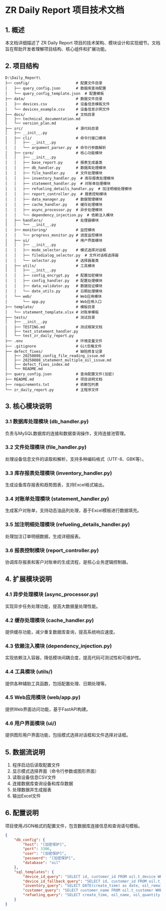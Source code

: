 # ZR Daily Report 项目技术文档

## 1. 概述

本文档详细描述了 ZR Daily Report 项目的技术架构、模块设计和实现细节。文档旨在帮助开发者理解项目结构、核心组件和扩展功能。

## 2. 项目结构

```
D:\Daily_Report\
├── config/                     # 配置文件目录
│   ├── query_config.json       # 数据库查询配置
│   └── query_config_template.json  # 配置模板
├── data/                       # 数据文件目录
│   ├── devices.csv             # 设备信息模板文件
│   └── devices_example.csv     # 设备信息示例文件
├── docs/                       # 文档目录
│   ├── technical_documentation.md
│   └── version_plan.md
├── src/                        # 源代码目录
│   ├── __init__.py
│   ├── cli/                    # 命令行接口模块
│   │   ├── __init__.py
│   │   └── argument_parser.py  # 命令行参数解析
│   ├── core/                   # 核心功能模块
│   │   ├── __init__.py
│   │   ├── base_report.py      # 报表生成基类
│   │   ├── db_handler.py       # 数据库处理模块
│   │   ├── file_handler.py     # 文件处理模块
│   │   ├── inventory_handler.py  # 库存报表处理模块
│   │   ├── statement_handler.py  # 对账单处理模块
│   │   ├── refueling_details_handler.py  # 加注明细处理模块
│   │   ├── report_controller.py  # 报表控制模块
│   │   ├── data_manager.py     # 数据管理模块
│   │   ├── cache_handler.py    # 缓存处理模块
│   │   ├── async_processor.py  # 异步处理模块
│   │   └── dependency_injection.py  # 依赖注入模块
│   ├── handlers/               # 处理器模块
│   │   └── __init__.py
│   ├── monitoring/             # 监控模块
│   │   └── progress_monitor.py # 进度监控模块
│   ├── ui/                     # 用户界面模块
│   │   ├── __init__.py
│   │   ├── mode_selector.py    # 模式选择对话框
│   │   ├── filedialog_selector.py  # 文件对话框选择器
│   │   └── selector.py         # 选择器基类
│   ├── utils/                  # 工具模块
│   │   ├── __init__.py
│   │   ├── config_encrypt.py   # 配置加密模块
│   │   ├── config_handler.py   # 配置处理模块
│   │   ├── data_validator.py   # 数据验证模块
│   │   └── date_utils.py       # 日期处理模块
│   └── web/                    # Web应用模块
│       └── app.py              # Web应用入口
├── template/                   # 模板目录
│   └── statement_template.xlsx # 对账单模板
├── tests/                      # 测试目录
│   ├── __init__.py
│   ├── TESTING.md              # 测试框架文档
│   ├── test_statement_handler.py
│   └── test_zr_daily_report.py
├── .env                        # 环境变量文件
├── .gitignore                  # Git忽略文件
├── defect_fixes/               # 缺陷修复记录
│   ├── 20250808_config_file_reading_issue.md
│   ├── 20250808_statement_multiple_oil_issue.md
│   ├── defect_fixes_index.md
│   └── README.md
├── query_config.json           # 查询配置文件(加密)
├── README.md                   # 项目说明文档
├── requirements.txt            # 依赖包列表
└── zr_daily_report.py          # 主程序文件
```

## 3. 核心模块说明

### 3.1 数据库处理模块 (db_handler.py)
负责与MySQL数据库的连接和数据查询操作，支持连接池管理。

### 3.2 文件处理模块 (file_handler.py)
处理设备信息文件的读取和解析，支持多种编码格式（UTF-8、GBK等）。

### 3.3 库存报表处理模块 (inventory_handler.py)
生成设备库存报表和趋势图表，支持Excel格式输出。

### 3.4 对账单处理模块 (statement_handler.py)
生成客户对账单，支持动态油品列处理，基于Excel模板进行数据填充。

### 3.5 加注明细处理模块 (refueling_details_handler.py)
处理加注订单明细数据，生成详细报表。

### 3.6 报表控制模块 (report_controller.py)
协调库存报表和客户对账单的生成流程，是核心业务逻辑控制器。

## 4. 扩展模块说明

### 4.1 异步处理模块 (async_processor.py)
实现异步任务处理功能，提高大数据量处理性能。

### 4.2 缓存处理模块 (cache_handler.py)
提供缓存功能，减少重复数据库查询，提高系统响应速度。

### 4.3 依赖注入模块 (dependency_injection.py)
实现依赖注入容器，降低模块间耦合度，提高代码可测试性和可维护性。

### 4.4 工具模块 (utils/)
提供各种辅助工具函数，包括配置处理、日期处理等。

### 4.5 Web应用模块 (web/app.py)
提供Web界面访问功能，基于FastAPI构建。

### 4.6 用户界面模块 (ui/)
提供图形用户界面功能，包括模式选择对话框和文件选择对话框。

## 5. 数据流说明

1. 程序启动后读取配置文件
2. 显示模式选择界面（命令行参数或图形界面）
3. 读取设备信息CSV文件
4. 连接数据库查询设备和库存数据
5. 处理数据并生成报表
6. 输出Excel文件

## 6. 配置说明

项目使用JSON格式的配置文件，包含数据库连接信息和查询语句模板。

```json
{
    "db_config": {
        "host": "[加密保护]",
        "port": 3306,
        "user": "[加密保护]",
        "password": "[加密保护]",
        "database": "oil"
    },
    "sql_templates": {
        "device_id_query": "SELECT id, customer_id FROM oil.t_device WHERE device_code = %s ORDER BY create_time DESC LIMIT 1",
        "device_id_fallback_query": "SELECT id, customer_id FROM oil.t_device WHERE device_code = %s LIMIT 1",
        "inventory_query": "SELECT DATE(create_time) as date, oil_remaining FROM oil.t_device_oil_log WHERE device_id = %s AND create_time >= %s AND create_time <= %s ORDER BY create_time",
        "customer_query": "SELECT customer_name FROM oil.t_customer WHERE id = %s",
        "refueling_query": "SELECT create_time, oil_name, oil_quantity, unit_price, total_price FROM oil.t_oil_refueling_log WHERE device_id = %s AND create_time >= %s AND create_time <= %s ORDER BY create_time"
    }
}
```